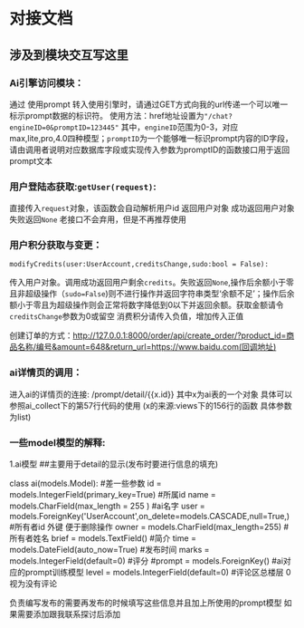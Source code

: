 # 对接文档
## 涉及到模块交互写这里
### Ai引擎访问模块：
通过 使用prompt 转入使用引擎时，请通过GET方式向我的url传递一个可以唯一标示prompt数据的标识符。
使用方法：href地址设置为`"/chat?engineID=0&promptID=123445"`
其中，`engineID`范围为0-3，对应max,lite,pro,4.0四种模型；`promptID`为一个能够唯一标识prompt内容的ID字段，请由调用者说明对应数据库字段或实现传入参数为promptID的函数接口用于返回prompt文本

### 用户登陆态获取:`getUser(request)`:
直接传入`request`对象，该函数会自动解析用户id 返回用户对象
成功返回用户对象
失败返回`None`
老接口不会弃用，但是不再推荐使用

### 用户积分获取与变更：
  `modifyCredits(user:UserAccount,creditsChange,sudo:bool = False):`

传入用户对象。调用成功返回用户剩余`credits`。失败返回`None`,操作后余额小于零且非超级操作（`sudo=False`)则不进行操作并返回字符串类型‘余额不足’；操作后余额小于零且为超级操作则会正常将数字降低到0以下并返回余额。获取金额请令`creditsChange`参数为0或留空
消费积分请传入负值，增加传入正值

创建订单的方式：http://127.0.0.1:8000/order/api/create_order/?product_id=商品名称/编号&amount=648&return_url=https://www.baidu.com(回调地址)

### ai详情页的调用：

进入ai的详情页的连接: /prompt/detail/{{x.id}}  其中x为ai表的一个对象 
具体可以参照ai_collect下的第57行代码的使用  (x的来源:views下的156行的函数 具体参数为list)

### 一些model模型的解释:

1.ai模型 ##主要用于detail的显示(发布时要进行信息的填充)

class ai(models.Model):  #差一些参数
    id = models.IntegerField(primary_key=True)  #所属id
    name = models.CharField(max_length = 255 )  #ai名字
    user = models.ForeignKey('UserAccount',on_delete=models.CASCADE,null=True,)  #所有者id 外键 便于删除操作 
    owner = models.CharField(max_length=255)  #所有者姓名
    brief = models.TextField()  #简介
    time = models.DateField(auto_now=True)  #发布时间
    marks = models.IntegerField(default=0) #评分
    #prompt = models.ForeignKey()   #ai对应的prompt训练模型
    level = models.IntegerField(default=0) #评论区总楼层 0视为没有评论

  负责编写发布的需要再发布的时候填写这些信息并且加上所使用的prompt模型 如果需要添加跟我联系探讨后添加
